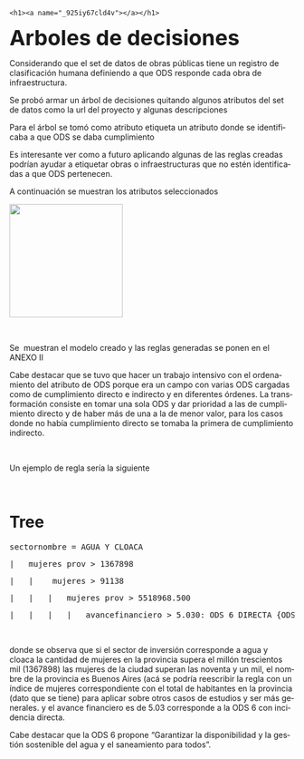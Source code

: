 <p dir="ltr" style="text-align: left;"></p>
<div>

    <h1><a name="_925iy67cld4v"></a></h1>
</div>
<p><b style="font-size: 2.34375rem;"><span lang="es">Arboles de decisiones</span></b><br></p>

<p><span lang="es">Considerando que el set de datos de obras públicas tiene un registro de clasificación
        humana definiendo a que ODS responde cada obra de infraestructura.</span></p>

<p><span lang="es">Se probó armar un árbol de decisiones quitando algunos atributos del set
        de datos como la url del proyecto y algunas descripciones</span></p>

<p><span lang="es">Para el árbol se tomó como atributo etiqueta un atributo donde se
        identificaba a que ODS se daba cumplimiento</span></p>

<p><span lang="es">Es interesante ver como a futuro aplicando algunas de las reglas creadas
        podrían ayudar a etiquetar obras o infraestructuras que no estén identificadas
        a que ODS pertenecen.</span></p>

<p><span lang="es">A continuación se muestran los atributos seleccionados</span></p>
<p><span lang="es"><img src="https://www.fceqyn.unam.edu.ar/moodle/draftfile.php/14939/user/draft/291186864/411430957_742598497888457_5914638061659398469_n.jpg?time=1724534102142" alt="" width="200" height="200" role="presentation" class="img-fluid atto_image_button_text-bottom"><br></span></p>

<p><span lang="es">&nbsp;</span></p>

<p><span lang="es">Se &nbsp;muestran el modelo creado y
        las reglas generadas se ponen en el ANEXO II</span></p>

<p><span lang="es">Cabe destacar que se tuvo que hacer un trabajo intensivo con el
        ordenamiento del atributo de ODS porque era un campo con varias ODS cargadas
        como de cumplimiento directo e indirecto y en diferentes órdenes. La
        transformación consiste en tomar una sola ODS y dar prioridad a las de
        cumplimiento directo y de haber más de una a la de menor valor, para los casos
        donde no había cumplimiento directo se tomaba la primera de cumplimiento
        indirecto.</span></p>

<p><span lang="es">&nbsp;</span></p>

<p><span lang="es">Un ejemplo de regla sería la siguiente </span></p>

<p><span lang="es">&nbsp;</span></p>

<h1><span lang="es">Tree </span></h1>

<pre>sectornombre = AGUA Y CLOACA</pre>
<pre>|&nbsp;&nbsp; mujeres prov &gt; 1367898</pre>
<pre>|&nbsp;&nbsp; |&nbsp;&nbsp;&nbsp; mujeres &gt; 91138</pre>
<pre>|&nbsp;&nbsp; |&nbsp;&nbsp; |&nbsp;&nbsp; mujeres prov &gt; 5518968.500</pre>
<pre>|&nbsp;&nbsp; |&nbsp;&nbsp; |&nbsp;&nbsp; |&nbsp;&nbsp; avancefinanciero &gt; 5.030: ODS 6 DIRECTA {ODS 6 DIRECTA=1324, ODS 9 DIRECTA=0, ODS 13 INDIRECTA=16, ODS 11 INDIRECTA=0, ODS 3 INDIRECTA=0, ODS 5 INDIRECTA=0, ODS 4 INDIRECTA=0, -=0}</pre>

<p>&nbsp;</p>

<p><span lang="es">donde se observa que si el sector de inversión corresponde a agua y
        cloaca la cantidad de mujeres en la provincia supera el millón trescientos mil
        (1367898) las mujeres de la ciudad superan las noventa y un mil, el nombre de
        la provincia es Buenos Aires (acá se podría reescribir la regla con un índice
        de mujeres correspondiente con el total de habitantes en la provincia (dato que
        se tiene) para aplicar sobre otros casos de estudios y ser más generales. y el
        avance financiero es de 5.03 corresponde a la ODS 6 con incidencia directa. </span></p>

<p><span lang="es">Cabe destacar que la ODS 6 propone “Garantizar la disponibilidad y la
        gestión sostenible del agua y el saneamiento para todos”.</span></p>

<p><span lang="es">&nbsp;</span></p>

<p><span lang="es">&nbsp;</span></p>

<p><span lang="es">&nbsp;</span></p>

<p><span lang="es">&nbsp;</span></p>

<p><b><span lang="es">&nbsp;</span></b></p><br>
<p></p>
